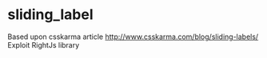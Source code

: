 sliding_label
=============
Based upon csskarma article http://www.csskarma.com/blog/sliding-labels/ 
Exploit RightJs library
